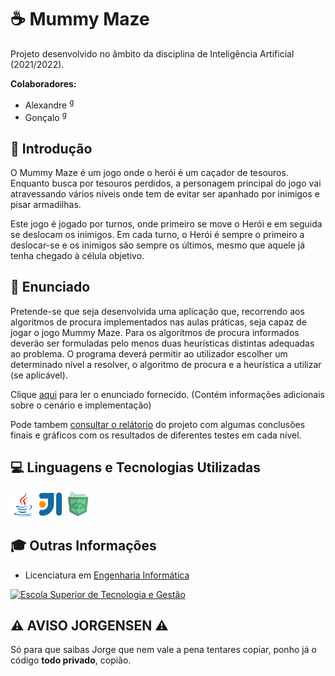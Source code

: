 # :coffee: Mummy Maze

<p>Projeto desenvolvido no âmbito da disciplina de Inteligência Artificial (2021/2022).</p>
<b>Colaboradores:</b>

-   Alexandre <sup>[g](https://github.com/Alex-Jer)</sup>
-   Gonçalo <sup>[g](https://github.com/trwygon)</sup>

## :pencil: Introdução

O Mummy Maze é um jogo onde o herói é um caçador de tesouros. Enquanto busca por tesouros
perdidos, a personagem principal do jogo vai atravessando vários níveis onde tem de evitar ser
apanhado por inimigos e pisar armadilhas.

Este jogo é jogado por turnos, onde primeiro se move o Herói e em seguida se deslocam os
inimigos. Em cada turno, o Herói é sempre o primeiro a deslocar-se e os inimigos são sempre os
últimos, mesmo que aquele já tenha chegado à célula objetivo.

## :pencil: Enunciado

Pretende-se que seja desenvolvida uma aplicação que, recorrendo aos algoritmos de procura
implementados nas aulas práticas, seja capaz de jogar o jogo Mummy Maze. Para os algoritmos
de procura informados deverão ser formuladas pelo menos duas heurísticas distintas adequadas
ao problema. O programa deverá permitir ao utilizador escolher um determinado nível a resolver,
o algoritmo de procura e a heurística a utilizar (se aplicável).

Clique [aqui](materials/Enunciado_2021_2022.pdf) para ler o enunciado fornecido.
(Contém informações adicionais sobre o cenário e implementação)

Pode tambem [consultar o relátorio](materials/relatorio.pdf) do projeto com algumas conclusões finais e gráficos com os resultados de diferentes testes em cada nível.

## :computer: Linguagens e Tecnologias Utilizadas

<p><a href="https://www.java.com" target="_blank" rel="noreferrer"> <img src="https://raw.githubusercontent.com/devicons/devicon/master/icons/java/java-original.svg" alt="java" title="Java" width="40" height="40" /></a>
<a href="https://www.jetbrains.com/idea/" target="_blank" rel="noreferrer"> <img src="https://raw.githubusercontent.com/devicons/devicon/master/icons/intellij/intellij-original.svg" alt="intellij idea" title="IntelliJ IDEA" width="40" height="40" /></a>
<a href="https://github.com/devicons/devicon" target="_blank" rel="noreferrer"> <img src="https://raw.githubusercontent.com/devicons/devicon/master/icons/devicon/devicon-original-wordmark.svg" alt="devicon" title="Devicon" width="40" height="40" /></a></p>

## :mortar_board: Outras Informações

-   Licenciatura em [Engenharia Informática](https://www.ipleiria.pt/curso/licenciatura-em-engenharia-informatica/)

<a href="https://www.ipleiria.pt/estg/"><img src="https://www.ipleiria.pt/normasgraficas/wp-content/uploads/sites/80/2017/09/estg_h-01.jpg" width="300" alt="Escola Superior de Tecnologia e Gestão" title="Escola Superior de Tecnologia e Gestão"></a>

## :warning: AVISO JORGENSEN :warning:

Só para que saibas Jorge que nem vale a pena tentares copiar, ponho já o código **todo privado**, copião.
